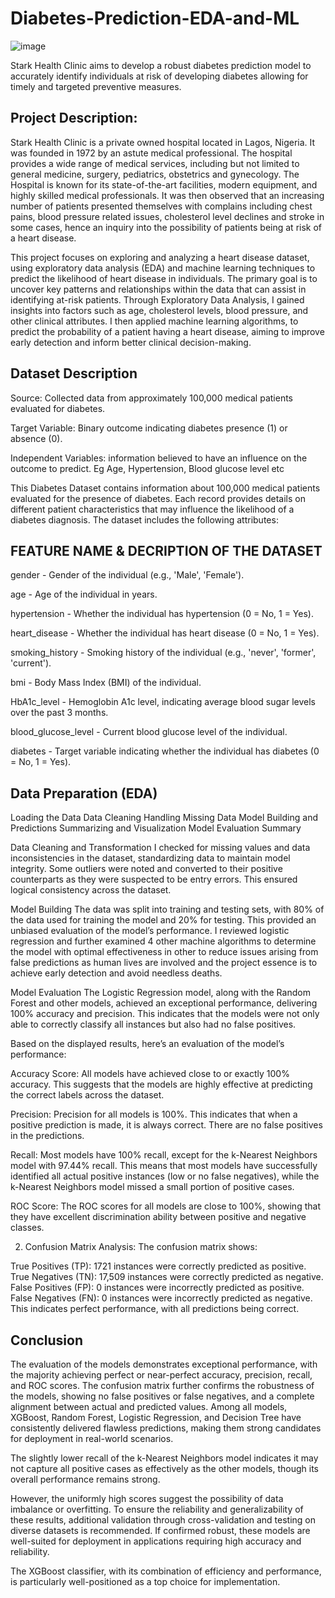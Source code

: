 # Diabetes-Prediction-EDA-and-ML

![image](https://github.com/user-attachments/assets/404824a1-89a8-4609-ace5-aec236e039fb)


Stark Health Clinic aims to develop a robust diabetes prediction model to accurately identify individuals at risk of developing diabetes allowing for timely and targeted preventive measures.

## Project Description:
Stark Health Clinic is a private owned hospital located in Lagos, Nigeria. It was founded in 1972 by an astute medical professional. The hospital provides a wide range of medical services, including but not limited to general medicine, surgery, pediatrics, obstetrics and gynecology. The Hospital is known for its state-of-the-art facilities, modern equipment, and highly skilled medical professionals. It was then observed that an increasing number of patients presented themselves with complains including chest pains, blood pressure related issues, cholesterol level declines and stroke in some cases, hence an inquiry into the possibility of patients being at risk of a heart disease.

This project focuses on exploring and analyzing a heart disease dataset, using exploratory data analysis (EDA) and machine learning techniques to predict the likelihood of heart disease in individuals. The primary goal is to uncover key patterns and relationships within the data that can assist in identifying at-risk patients. Through Exploratory Data Analysis, I gained insights into factors such as age, cholesterol levels, blood pressure, and other clinical attributes. I then applied machine learning algorithms, to predict the probability of a patient having a heart disease, aiming to improve early detection and inform better clinical decision-making.

## Dataset Description
Source: Collected data from approximately 100,000 medical patients evaluated for diabetes.

Target Variable: Binary outcome indicating diabetes presence (1) or absence (0).

Independent Variables: information believed to have an influence on the outcome to predict. Eg Age, Hypertension, Blood glucose level etc

This Diabetes Dataset contains information about 100,000 medical patients evaluated for the presence of diabetes. Each record provides details on different patient characteristics that may influence the likelihood of a diabetes diagnosis. The dataset includes the following attributes:

## FEATURE NAME & DECRIPTION OF THE DATASET
gender - Gender of the individual (e.g., 'Male', 'Female').

age - Age of the individual in years.

hypertension - Whether the individual has hypertension (0 = No, 1 = Yes).

heart_disease - Whether the individual has heart disease (0 = No, 1 = Yes).

smoking_history - Smoking history of the individual (e.g., 'never', 'former', 'current').

bmi - Body Mass Index (BMI) of the individual.

HbA1c_level - Hemoglobin A1c level, indicating average blood sugar levels over the past 3 months.

blood_glucose_level - Current blood glucose level of the individual.

diabetes - Target variable indicating whether the individual has diabetes (0 = No, 1 = Yes).

## Data Preparation (EDA)
Loading the Data
Data Cleaning
Handling Missing Data
Model Building and Predictions
Summarizing and Visualization
Model Evaluation Summary

Data Cleaning and Transformation I checked for missing values and data inconsistencies in the dataset, standardizing data to maintain model integrity. Some outliers were noted and converted to their positive counterparts as they were suspected to be entry errors. This ensured logical consistency across the dataset.

Model Building The data was split into training and testing sets, with 80% of the data used for training the model and 20% for testing. This provided an unbiased evaluation of the model’s performance. I reviewed logistic regression and further examined 4 other machine algorithms to determine the model with optimal effectiveness in other to reduce issues arising from false predictions as human lives are involved and the project essence is to achieve early detection and avoid needless deaths.

Model Evaluation The Logistic Regression model, along with the Random Forest and other models, achieved an exceptional performance, delivering 100% accuracy and precision. This indicates that the models were not only able to correctly classify all instances but also had no false positives.

Based on the displayed results, here’s an evaluation of the model’s performance:

Accuracy Score:
All models have achieved close to or exactly 100% accuracy.
This suggests that the models are highly effective at predicting the correct labels across the dataset.

Precision:
Precision for all models is 100%.
This indicates that when a positive prediction is made, it is always correct. There are no false positives in the predictions.

Recall:
Most models have 100% recall, except for the k-Nearest Neighbors model with 97.44% recall.
This means that most models have successfully identified all actual positive instances (low or no false negatives), while the k-Nearest Neighbors model missed a small portion of positive cases.

ROC Score:
The ROC scores for all models are close to 100%, showing that they have excellent discrimination ability between positive and negative classes.

2. Confusion Matrix Analysis:
The confusion matrix shows:

True Positives (TP): 1721 instances were correctly predicted as positive.
True Negatives (TN): 17,509 instances were correctly predicted as negative.
False Positives (FP): 0 instances were incorrectly predicted as positive.
False Negatives (FN): 0 instances were incorrectly predicted as negative.
This indicates perfect performance, with all predictions being correct.


## Conclusion
The evaluation of the models demonstrates exceptional performance, with the majority achieving perfect or near-perfect accuracy, precision, recall, and ROC scores. The confusion matrix further confirms the robustness of the models, showing no false positives or false negatives, and a complete alignment between actual and predicted values. Among all models, XGBoost, Random Forest, Logistic Regression, and Decision Tree have consistently delivered flawless predictions, making them strong candidates for deployment in real-world scenarios.

The slightly lower recall of the k-Nearest Neighbors model indicates it may not capture all positive cases as effectively as the other models, though its overall performance remains strong.

However, the uniformly high scores suggest the possibility of data imbalance or overfitting. To ensure the reliability and generalizability of these results, additional validation through cross-validation and testing on diverse datasets is recommended. If confirmed robust, these models are well-suited for deployment in applications requiring high accuracy and reliability.

The XGBoost classifier, with its combination of efficiency and performance, is particularly well-positioned as a top choice for implementation.
